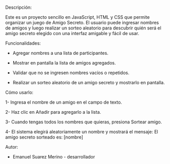 Descripción:

Este es un proyecto sencillo en JavaScript, HTML y CSS que permite organizar un juego de Amigo Secreto.
El usuario puede ingresar nombres de amigos y luego realizar un sorteo aleatorio para descubrir quién será el amigo secreto elegido con una interfaz amigable y fácil de usar.

Funcionalidades:

- Agregar nombres a una lista de participantes.
  
- Mostrar en pantalla la lista de amigos agregados.
  
- Validar que no se ingresen nombres vacíos o repetidos.
  
- Realizar un sorteo aleatorio de un amigo secreto y mostrarlo en pantalla.

Cómo usarlo:

1- Ingresa el nombre de un amigo en el campo de texto.

2- Haz clic en Añadir para agregarlo a la lista.

3- Cuando tengas todos los nombres que quieras, presiona Sortear amigo.

4- El sistema elegirá aleatoriamente un nombre y mostrará el mensaje:
El amigo secreto sorteado es: [nombre]

Autor:
- Emanuel Suarez Merino - desarrollador
